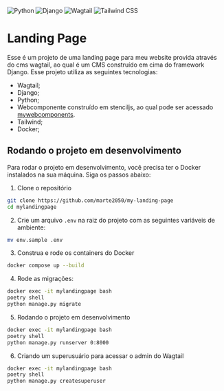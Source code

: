 ![Python](https://img.shields.io/badge/python-%2314354C.svg?style=for-the-badge&logo=python&logoColor=white) ![Django](https://img.shields.io/badge/django-%23092E20.svg?style=for-the-badge&logo=django&logoColor=white) ![Wagtail](https://img.shields.io/badge/wagtail-%2300ADEF.svg?style=for-the-badge&logo=wagtail&logoColor=white) ![Tailwind CSS](https://img.shields.io/badge/tailwindcss-%2338B2AC.svg?style=for-the-badge&logo=tailwind-css&logoColor=white)

# Landing Page

Esse é um projeto de uma landing page para meu website provida através do cms wagtail, ao qual é um CMS construído em cima do framework Django. Esse projeto utiliza as seguintes tecnologias:

- Wagtail;
- Django;
- Python;
- Webcomponente construído em stenciljs, ao qual pode ser acessado [mywebcomponents](https://github.com/marte2050/my-webcomponents).
- Tailwind;
- Docker;

## Rodando o projeto em desenvolvimento

Para rodar o projeto em desenvolvimento, você precisa ter o Docker instalados na sua máquina. Siga os passos abaixo:

1. Clone o repositório

```bash
git clone https://github.com/marte2050/my-landing-page
cd mylandingpage
```

2. Crie um arquivo `.env` na raiz do projeto com as seguintes variáveis de ambiente:

```bash
mv env.sample .env
```

3. Construa e rode os containers do Docker

```bash
docker compose up --build
```

4. Rode as migrações:

```bash
docker exec -it mylandingpage bash
poetry shell
python manage.py migrate
```

5. Rodando o projeto em desenvolvimento

```bash
docker exec -it mylandingpage bash
poetry shell
python manage.py runserver 0:8000
```

6. Criando um superusuário para acessar o admin do Wagtail

```bash
docker exec -it mylandingpage bash
poetry shell
python manage.py createsuperuser
```

